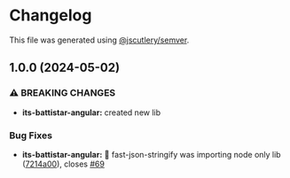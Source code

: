 # Changelog

This file was generated using
[@jscutlery/semver](https://github.com/jscutlery/semver).

## 1.0.0 (2024-05-02)

### ⚠ BREAKING CHANGES

- **its-battistar-angular:** created new lib

### Bug Fixes

- **its-battistar-angular:** :bug: fast-json-stringify was importing node only
  lib
  ([7214a00](https://github.com/gipo355/its-battistar/commit/7214a00e32730cdfca404b9e442919ce5111cf17)),
  closes [#69](https://github.com/gipo355/its-battistar/issues/69)
